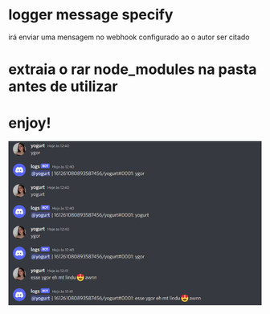 # logger message specify
irá enviar uma mensagem no webhook configurado ao o autor ser citado
# extraia o rar node_modules na pasta antes de utilizar
# enjoy!
![](ex.png) 

